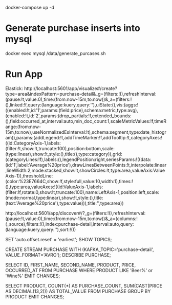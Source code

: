 docker-compose up -d

# Generate purchase inserts into mysql
docker exec mysql /data/generate_purcases.sh


# Run App


Elastick:
http://localhost:5601/app/visualize#/create?type=area&indexPattern=purchase-detail&_g=(filters:!(),refreshInterval:(pause:!t,value:0),time:(from:now-15m,to:now))&_a=(filters:!(),linked:!f,query:(language:kuery,query:''),uiState:(),vis:(aggs:!((enabled:!t,id:'1',params:(field:price),schema:metric,type:avg),(enabled:!t,id:'2',params:(drop_partials:!f,extended_bounds:(),field:occurred_at,interval:auto,min_doc_count:1,scaleMetricValues:!f,timeRange:(from:now-15m,to:now),useNormalizedEsInterval:!t),schema:segment,type:date_histogram)),params:(addLegend:!t,addTimeMarker:!f,addTooltip:!t,categoryAxes:!((id:CategoryAxis-1,labels:(filter:!t,show:!t,truncate:100),position:bottom,scale:(type:linear),show:!t,style:(),title:(),type:category)),grid:(categoryLines:!f),labels:(),legendPosition:right,seriesParams:!((data:(id:'1',label:'Average%20price'),drawLinesBetweenPoints:!t,interpolate:linear,lineWidth:2,mode:stacked,show:!t,showCircles:!t,type:area,valueAxis:ValueAxis-1)),thresholdLine:(color:%23E7664C,show:!f,style:full,value:10,width:1),times:!(),type:area,valueAxes:!((id:ValueAxis-1,labels:(filter:!f,rotate:0,show:!t,truncate:100),name:LeftAxis-1,position:left,scale:(mode:normal,type:linear),show:!t,style:(),title:(text:'Average%20price'),type:value))),title:'',type:area))

http://localhost:5601/app/discover#/?_g=(filters:!(),refreshInterval:(pause:!t,value:0),time:(from:now-15m,to:now))&_a=(columns:!(_source),filters:!(),index:purchase-detail,interval:auto,query:(language:kuery,query:''),sort:!())



SET 'auto.offset.reset' = 'earliest';
SHOW TOPICS;

CREATE STREAM PURCHASE WITH (KAFKA_TOPIC='purchase-detail', VALUE_FORMAT='AVRO');
DESCRIBE PURCHASE;

SELECT ID, FIRST_NAME, SECOND_NAME, PRODUCT, PRICE, OCCURRED_AT FROM PURCHASE
WHERE PRODUCT LIKE 'Beer%' or 'Wine%'
EMIT CHANGES;


SELECT PRODUCT, COUNT(*) AS PURCHASE_COUNT, SUM(CAST(PRICE AS DECIMAL(13,2))) AS TOTAL_VALUE
FROM PURCHASE
GROUP BY PRODUCT EMIT CHANGES;